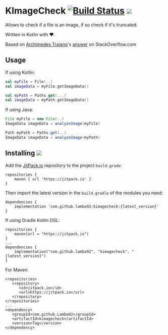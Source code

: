 # KImageCheck [![Build Status](https://travis-ci.org/lamba92/KImageCheck.svg?branch=master)](https://travis-ci.org/lamba92/KImageCheck) [![](https://jitpack.io/v/lamba92/kimagecheck.svg)](https://jitpack.io/#lamba92/kimagecheck)

Allows to check if a file is an image, if so check if it's truncated.

Written in Kotlin with ❤️.

Based on [Archimedes Trajano](https://stackoverflow.com/users/242042/archimedes-trajano)'s [answer](https://stackoverflow.com/a/10069478/2331319) on StackOverflow.com

## Usage

If using Kotlin:

```kotlin
val myFile = File(..)
val imageData = myFile.getImageData()

val myPath = Paths.get(...)
val imageData = myPath.getImageData()
```

If using Java:
```java
File myFile = new File(..)
ImageData imageData = analyzeImage(myFile)

Path myPath = Paths.get(..)
ImageData imageData = analyzeImage(myPath)
```

## Installing [![](https://jitpack.io/v/lamba92/kimagecheck.svg)](https://jitpack.io/#lamba92/kimagecheck)

Add the [JitPack.io](http://jitpack.io) repository to the project `build.grade`:
```
repositories {
    maven { url 'https://jitpack.io' }
}
```

Then import the latest version in the `build.gradle` of the modules you need:

```
dependencies {
    implementation 'com.github.lamba92:kimagecheck:{latest_version}'
}
```

If using Gradle Kotlin DSL:
```
repositories {
    maven(url = "https://jitpack.io")
}
...
dependencies {
    implementation("com.github.lamba92", "kimagecheck", "{latest_version}")
}
```
For Maven:
```
<repositories>
   <repository>
      <id>jitpack.io</id>
      <url>https://jitpack.io</url>
   </repository>
</repositories>
...
<dependency> 	 
   <groupId>com.github.Lamba92</groupId>
   <artifactId>kimagecheck</artifactId>
   <version>Tag</version>
</dependency>
```
